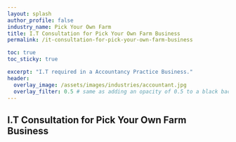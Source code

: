 ```yaml
---
layout: splash 
author_profile: false 
industry_name: Pick Your Own Farm
title: I.T Consultation for Pick Your Own Farm Business
permalink: /it-consultation-for-pick-your-own-farm-business

toc: true
toc_sticky: true

excerpt: "I.T required in a Accountancy Practice Business."
header:
  overlay_image: /assets/images/industries/accountant.jpg
  overlay_filter: 0.5 # same as adding an opacity of 0.5 to a black background
---
```


## I.T Consultation for Pick Your Own Farm Business